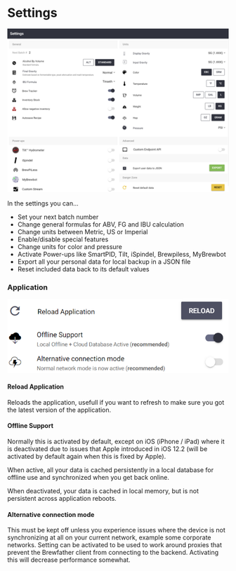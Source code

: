 # Settings

![Overview of all the settings available](.gitbook/assets/image%20%288%29.png)

In the settings you can...

* Set your next batch number
* Change general formulas for ABV, FG and IBU calculation
* Change units between Metric, US or Imperial
* Enable/disable special features
* Change units for color and pressure
* Activate Power-ups like SmartPID, Tilt, iSpindel, Brewpiless, MyBrewbot
* Export all your personal data for local backup in a JSON file
* Reset included data back to its default values

### Application

![](.gitbook/assets/image%20%2834%29.png)

#### Reload Application

Reloads the application, usefull if you want to refresh to make sure you got the latest version of the application.

#### Offline Support

Normally this is activated by default, except on iOS \(iPhone / iPad\) where it is deactivated due to issues that Apple introduced in iOS 12.2 \(will be activated by default again when this is fixed by Apple\).

When active, all your data is cached persistently in a local database for offline use and synchronized when you get back online.

When deactivated, your data is cached in local memory, but is not persistent across application reboots.

#### Alternative connection  mode

This must be kept off unless you experience issues where the device is not synchronizing at all on your current network, example some corporate networks. Setting can be activated to be used to work around proxies that prevent the Brewfather client from connecting to the backend. Activating this will decrease performance somewhat.

